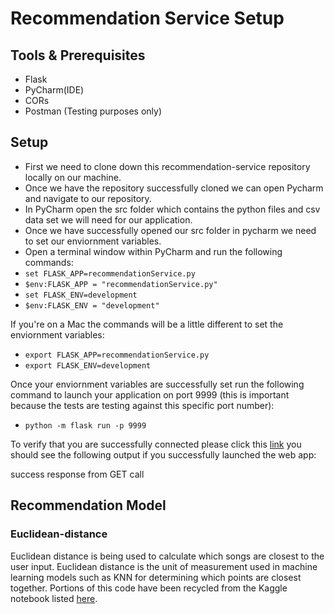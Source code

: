 # Recommendation Service Setup

## Tools & Prerequisites

- Flask
- PyCharm(IDE)
- CORs
- Postman (Testing purposes only)

## Setup

- First we need to clone down this recommendation-service repository locally on our machine.
- Once we have the repository successfully cloned we can open Pycharm and navigate to our repository.
- In PyCharm open the src folder which contains the python files and csv data set we will need for our application.
- Once we have successfully opened our src folder in pycharm we need to set our enviornment variables.
- Open a terminal window within PyCharm and run the following commands:
- `set FLASK_APP=recommendationService.py`
- `$env:FLASK_APP = "recommendationService.py"`
- `set FLASK_ENV=development`
- `$env:FLASK_ENV = "development"`

If you're on a Mac the commands will be a little different to set the enviornment variables:

- `export FLASK_APP=recommendationService.py`
- `export FLASK_ENV=development`

Once your enviornment variables are successfully set run the following command to launch your application on port 9999 (this is important because the tests are testing against this specific port number):

- `python -m flask run -p 9999`

To verify that you are successfully connected please click this [link](http://127.0.0.1:9999/recommendation) you should see the following output if you successfully launched the web app:

success response from GET call

## Recommendation Model

### Euclidean-distance

Euclidean distance is being used to calculate which songs are closest to the user input. Euclidean distance is the unit of measurement used in machine learning models such as KNN for determining which points are closest together. Portions of this code have been recycled from the Kaggle notebook listed [here](https://www.kaggle.com/merveeyuboglu/music-recommendation-system-cosine-s/notebook).
